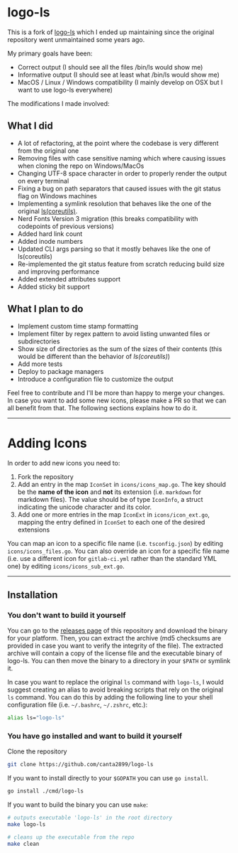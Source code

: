# logo-ls

This is a fork of [logo-ls](https://github.com/Yash-Handa/logo-ls) which I ended up maintaining since the original repository went unmaintained some years ago.

My primary goals have been:

- Correct output (I should see all the files /bin/ls would show me)
- Informative output (I should see at least what /bin/ls would show me)
- MacOS / Linux / Windows compatibility (I mainly develop on OSX but I want to use logo-ls everywhere)

The modifications I made involved:

## What I did

- A lot of refactoring, at the point where the codebase is very different from the original one
- Removing files with case sensitive naming which where causing issues when cloning the repo on Windows/MacOs
- Changing UTF-8 space character in order to properly render the output on every terminal
- Fixing a bug on path separators that caused issues with the git status flag on Windows machines
- Implementing a symlink resolution that behaves like the one of the original [ls(coreutils)](https://www.gnu.org/software/coreutils/manual/html_node/ls-invocation.html#ls-invocation).
- Nerd Fonts Version 3 migration (this breaks compatibility with codepoints of previous versions)
- Added hard link count
- Added inode numbers
- Updated CLI args parsing so that it mostly behaves like the one of ls(coreutils)
- Re-implemented the git status feature from scratch reducing build size and improving performance
- Added extended attributes support
- Added sticky bit support

## What I plan to do

- Implement custom time stamp formatting
- Implement filter by regex pattern to avoid listing unwanted files or subdirectories
- Show size of directories as the sum of the sizes of their contents (this would be different than the behavior of _ls(coreutils)_)
- Add more tests
- Deploy to package managers
- Introduce a configuration file to customize the output

Feel free to contribute and I'll be more than happy to merge your changes. In case you want to add some new icons, please make a PR so that we can all benefit from that. The following sections explains how to do it.

---

# Adding Icons

In order to add new icons you need to:

1. Fork the repository
2. Add an entry in the map `IconSet` in `icons/icons_map.go`. The key should be the **name of the icon** and **not** its extension (i.e. `markdown` for markdown files). The value should be of type `IconInfo`, a struct indicating the unicode character and its color.
3. Add one or more entries in the map `IconExt` in `icons/icon_ext.go`, mapping the entry defined in `IconSet` to each one of the desired extensions

You can map an icon to a specific file name (i.e. `tsconfig.json`) by editing `icons/icons_files.go`. You can also override an icon for a specific file name (i.e. use a different icon for `gitlab-ci.yml` rather than the standard YML one) by editing `icons/icons_sub_ext.go`.

---

## Installation

### You don't want to build it yourself

You can go to the [releases page](https://github.com/canta2899/logo-ls/releases/) of this repository and download the binary for your platform. Then, you can extract the archive (md5 checksums are provided in case you want to verify the integrity of the file). The extracted archive will contain a copy of the license file and the executable binary of logo-ls. You can then move the binary to a directory in your `$PATH` or symlink it.

In case you want to replace the original `ls` command with `logo-ls`, I would suggest creating an alias to avoid breaking scripts that rely on the original `ls` command. You can do this by adding the following line to your shell configuration file (i.e. `~/.bashrc`, `~/.zshrc`, etc.):

```bash
alias ls="logo-ls"
```

### You have go installed and want to build it yourself

Clone the repository

```bash
git clone https://github.com/canta2899/logo-ls
```

If you want to install directly to your `$GOPATH` you can use `go install`.

```bash
go install ./cmd/logo-ls
```

If you want to build the binary you can use `make`:

```bash
# outputs executable 'logo-ls' in the root directory
make logo-ls
```

```bash
# cleans up the executable from the repo
make clean
```


